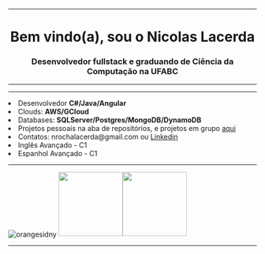<hr>
<h1 align="center">Bem vindo(a), sou o Nicolas Lacerda</h1>
<h3 align="center">Desenvolvedor fullstack e graduando de Ciência da Computação na UFABC </h3>
<hr>
<hr>
  <div align="left">
<li>Desenvolvedor <strong>C#/Java/Angular</strong></li>
<li>Clouds: <strong>AWS/GCloud</strong></li>
<li>Databases: <strong>SQLServer/Postgres/MongoDB/DynamoDB</strong></li>
<li>Projetos pessoais na aba de repositórios, e projetos em grupo <a href="https://github.com/orgs/organizaca0/repositories" target="_blank">aqui</a></li>
<li>Contatos: nrochalacerda@gmail.com ou <a href="https://www.linkedin.com/in/nicolas-rocha-lacerda-b550491b8/">Linkedin</a></li>
<li>Inglês Avançado - C1</li>
<li>Espanhol Avançado - C1</li>
</div>
<hr>
<a>
  <img align="center" src="https://github-readme-streak-stats.herokuapp.com/?user=NRLacerda&" alt="orangesidny" />
</a>
<img align="" height='130px' src="https://github-readme-stats.vercel.app/api?username=NRLacerda&hide_title=true&show_icons=true&include_all_commits=true&line_height=21&bg_color=0,EC6C6C,FFD479,FFFC79,73FA79&theme=graywhite" /><img align="" height='130px' src="https://github-readme-stats.vercel.app/api/top-langs/?username=NRLacerda&hide_title=true&layout=compact&bg_color=0,73FA79,73FDFF,7A81FF&theme=graywhite" />
<hr>

